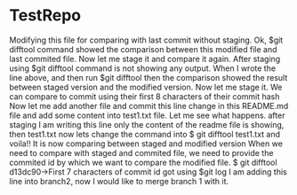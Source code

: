 # TestRepo

Modifying this file for comparing with last commit without staging.
Ok, $git difftool command showed the comparison between this modified file and last commited file.
Now let me stage it and compare it again.
After staging using $git difftool command is not showing any output.
When I wrote the line above, and then run $git difftool then the comparison showed the result between staged version and the modified version. 
Now let me stage it.
We can compare to commit using their first 8 characters of their commit hash 
Now let me add another file and commit this line change in this README.md file and add some content into test1.txt file. Let me see what happens.
after staging I am writing this line
only the content of the readme file is showing, then test1.txt now lets change the command into $ git difftool test1.txt and voila!! It is now comparing between staged and modified version
When we need to compare with staged and commited file, we need to provide the commited id by which we want to compare the modified file.
$ git difftool d13dc90->First 7 characters of commit id got using  $git log
I am adding this line into branch2, now I would like to merge branch 1 with it.





